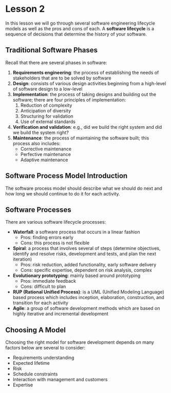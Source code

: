 # Lesson 2

In this lesson we will go through several software engineering lifecycle models as well as the pros and cons of each. A **software lifecycle** is a sequence of decisions that determine the history of your software.

## Traditional Software Phases

Recall that there are several phases in software:

1. **Requirements engineering**: the process of establishing the needs of stakeholders that are to be solved by software
2. **Design**: consists of various design activities beginning from a high-level of software design to a low-level
3. **Implementation**: the process of taking designs and building out the software; there are four principles of implementation:
   1. Reduction of complexity
   2. Anticipation of diversity
   3. Structuring for validation
   4. Use of external standards
4. **Verification and validation**: e.g., did we build the right system and did we build the system right?
5. **Maintenance**: the process of maintaining the software built; this process also includes:
   - Corrective maintenance
   - Perfective maintenance
   - Adaptive maintenance

## Software Process Model Introduction

The software process model should describe what we should do next and how long we should continue to do it for each activity.

## Software Processes

There are various software lifecycle processes:

- **Waterfall**: a software process that occurs in a linear fashion
  - Pros: finding errors early
  - Cons: this process is not flexible
- **Spiral**: a process that involves several of steps (determine objectives, identify and resolve risks, development and tests, and plan the next iteration)
  - Pros: risk reduction, added functionality, early software delivery
  - Cons: specific expertise, dependent on risk analysis, complex
- **Evolutionary prototyping**: mainly based around prototyping
  - Pros: immediate feedback
  - Cons: difficult to plan
- **RUP (Rational Unified Process)**: is a UML (Unified Modeling Language) based process which includes inception, elaboration, construction, and transition for each activity
- **Agile**: a group of software development methods which are based on highly iterative and incremental development

## Choosing A Model

Choosing the right model for software development depends on many factors below are several to consider:

- Requirements understanding
- Expected lifetime
- Risk
- Schedule constraints
- Interaction with management and customers
- Expertise
